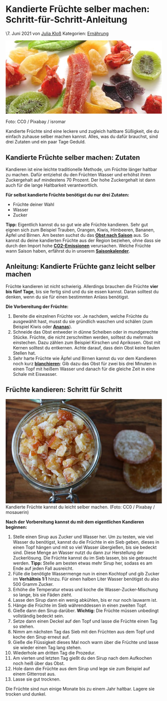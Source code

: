 # Kandierte Früchte selber machen: Schritt-für-Schritt-Anleitung

\7. Juni 2021 von [Julia Kloß](https://utopia.de/author/juliakloss/) Kategorien: [Ernährung](https://utopia.de/ernaehrung/) 

![kandierte früchte](../_bilder/kandierte-fruechte-cc0-pixabay-isromar-190105.jpg)

Foto: CC0 / Pixabay / isromar

Kandierte Früchte sind eine leckere und  zugleich haltbare Süßigkeit, die du einfach zuhause selber machen  kannst. Alles, was du dafür brauchst, sind drei Zutaten und ein paar  Tage Geduld.

## Kandierte Früchte selber machen: Zutaten

Kandieren ist eine leichte traditionelle Methode, um Früchte länger haltbar zu  machen. Dafür entziehst du den Früchten Wasser und erhöhst ihren  Zuckergehalt auf mindestens 70 Prozent. Der hohe Zuckergehalt ist dann  auch für die lange Haltbarkeit verantwortlich.

**Für selbst kandierte Früchte benötigst du nur drei Zutaten:**

- Früchte deiner Wahl
- Wasser
- Zucker

**Tipp:** Eigentlich kannst du so gut wie alle Früchte kandieren. Sehr gut eignen sich zum Beispiel Trauben, Orangen, Kiwis, Himbeeren, Bananen, Äpfel  und Birnen. Am besten suchst du das **[Obst nach Saison](https://utopia.de/galerien/lebensmittel-saison-sommer/)** aus. So kannst du deine kandierten Früchte aus der Region beziehen, ohne dass sie durch den Import hohe **[CO2-Emissionen](https://utopia.de/ratgeber/co2-emissionen-das-musst-du-darueber-wissen/)** verursachen. Welche Früchte wann Saison haben, erfährst du in unserem **[Saisonkalender](https://utopia.de/ratgeber/saisonkalender-gemuese-und-obst-weihnachtsgeschenk/)**.

## Anleitung: Kandierte Früchte ganz leicht selber machen

Früchte kandieren ist nicht schwierig. Allerdings brauchen die Früchte **vier bis fünf Tage**, bis sie fertig sind und du sie essen kannst. Daran solltest du denken, wenn du sie für einen bestimmten Anlass benötigst.

**Die Vorbereitung der Früchte:**

1. Bereite die einzelnen Früchte vor. Je nachdem, welche Früchte du ausgewählt  hast, musst du sie gründlich waschen und schälen (zum Beispiel Kiwis  oder **[Ananas](https://utopia.de/ratgeber/ananas/)**).
2. Schneide das Obst entweder in dünne Scheiben oder in mundgerechte Stücke.  Früchte, die nicht zerschnitten werden, solltest du mehrmals einstechen. Dazu zählen zum Beispiel Kirschen und Aprikosen. Obst mit Kernen  solltest du entkernen. Achte darauf, dass dein Obst keine faulen Stellen hat.
3. Sehr harte Früchte wie Äpfel und Birnen kannst du vor dem Kandieren noch kurz **[blanchieren](https://utopia.de/ratgeber/blanchieren-so-bleibt-dein-gemuese-knackig/)**: Gib dazu das Obst für zwei bis drei Minuten in einen Topf mit heißem  Wasser und danach für die gleiche Zeit in eine Schale mit Eiswasser.

## Früchte kandieren: Schritt für Schritt

![Kandierte Früchte kannst du leicht selber machen.](../_bilder/kandierte-fruechte-kannst-du-leicht-selber-machen-cc0-pixabay-mosauerin-190106_download.jpg)Kandierte Früchte kannst du leicht selber machen. (Foto: CC0 / Pixabay / mosauerin)

**Nach der Vorbereitung kannst du mit dem eigentlichen Kandieren beginnen:**

1. Stelle einen Sirup aus Zucker und Wasser her. Um zu testen, wie viel Wasser du benötigst, kannst du die Früchte in ein Sieb geben, dieses in einen  Topf hängen und mit so viel Wasser übergießen, bis sie bedeckt sind.  Diese Menge an Wasser nutzt du dann zur Herstellung der Zuckerlösung.  Die Früchte kannst du im Sieb lassen, bis sie gebraucht werden. **Tipp:** Stelle am besten etwas mehr Sirup her, sodass es am Ende auf jeden Fall ausreicht.
2. Fülle die benötigte Wassermenge nun in einen Kochtopf und gib Zucker im **Verhältnis 1:1** hinzu. Für einen halben Liter Wasser benötigst du also 500 Gramm Zucker.
3. Erhöhe die Temperatur etwas und koche die Wasser-Zucker-Mischung so lange, bis sie Fäden zieht.
4. Lasse den Sirup dann ein wenig abkühlen, bis er nur noch lauwarm ist.
5. Hänge die Früchte im Sieb währenddessen in einen zweiten Topf.
6. Gieße dann den Sirup darüber. **Wichtig:** Die Früchte müssen unbedingt vollständig bedeckt sein.
7. Setze dann einen Deckel auf den Topf und lasse die Früchte einen Tag so stehen.
8. Nimm am nächsten Tag das Sieb mit den Früchten aus dem Topf und koche den Sirup erneut auf.
9. Gieße die Flüssigkeit dieses Mal noch warm über die Früchte und lasse sie wieder einen Tag lang stehen.
10. Wiederhole am dritten Tag die Prozedur.
11. Am vierten und letzten Tag gießt du den Sirup nach dem Aufkochen noch heiß über das Obst.
12. Hole dann die Früchte aus dem Sirup und lege sie zum Beispiel auf einem Gitterrost aus.
13. Lasse sie gut trocknen.

Die Früchte sind nun einige Monate bis zu einem Jahr haltbar. Lagere sie trocken und dunkel.